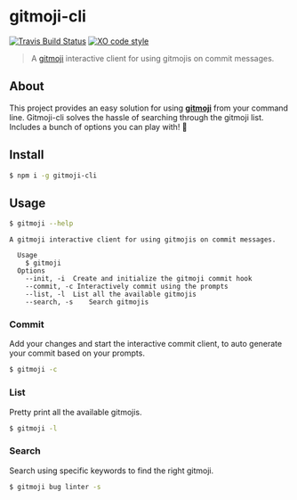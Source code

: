 # gitmoji-cli

[![Travis Build Status](https://img.shields.io/travis/carloscuesta/gitmoji-cli.svg?style=flat-square)](https://travis-ci.org/carloscuesta/gitmoji-cli)
[![XO code style](https://img.shields.io/badge/code_style-XO-5ed9c7.svg?style=flat-square)](https://github.com/sindresorhus/xo)

> A [gitmoji](https://github.com/carloscuesta/gitmoji) interactive client for using gitmojis on commit messages.

## About

This project provides an easy solution for using [**gitmoji**](https://github.com/carloscuesta/gitmoji) from your command line. Gitmoji-cli solves the hassle of searching through the gitmoji list. Includes a bunch of options you can play with! :tada:

## Install

```bash
$ npm i -g gitmoji-cli
```

## Usage

```bash
$ gitmoji --help
```

```
A gitmoji interactive client for using gitmojis on commit messages.

  Usage
    $ gitmoji
  Options
  	--init, -i	Create and initialize the gitmoji commit hook
  	--commit, -c Interactively commit using the prompts
  	--list, -l  List all the available gitmojis
  	--search, -s	Search gitmojis
```

### Commit

Add your changes and start the interactive commit client, to auto generate your commit based on your prompts.

```bash
$ gitmoji -c
```

### List

Pretty print all the available gitmojis.

```bash
$ gitmoji -l
```

### Search

Search using specific keywords to find the right gitmoji.

```bash
$ gitmoji bug linter -s
```
